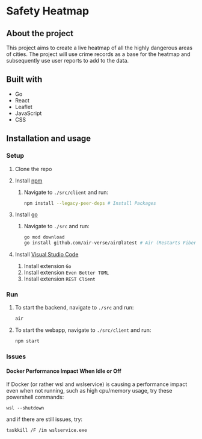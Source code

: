 # Safety Heatmap

## About the project

This project aims to create a live heatmap of all the highly dangerous areas of cities. The project will use crime records as a base for the heatmap and subsequently use user reports to add to the data.

## Built with

- Go
- React
- Leaflet
- JavaScript
- CSS

## Installation and usage

### Setup

1. Clone the repo

2. Install [npm](https://nodejs.org/en/download/package-manager)

   1. Navigate to `./src/client` and run:

      ```sh
      npm install --legacy-peer-deps # Install Packages
      ```

3. Install [go](https://go.dev/doc/install)

   1. Navigate to `./src` and run:

      ```sh
      go mod download
      go install github.com/air-verse/air@latest # Air (Restarts Fiber when there are backend changes)
      ```

4. Install [Visual Studio Code](https://code.visualstudio.com/Download)

   1. Install extension `Go`
   2. Install extension `Even Better TOML`
   3. Install extension `REST Client`

### Run

1. To start the backend, navigate to `./src` and run:

   ```sh
   air
   ```

2. To start the webapp, navigate to `./src/client` and run:

   ```sh
   npm start
   ```

### Issues

#### Docker Performance Impact When Idle or Off

If Docker (or rather wsl and wslservice) is causing a performance impact even when not running, such as high cpu/memory usage, try these powershell commands: 
```
wsl --shutdown
```
and if there are still issues, try:
```
taskkill /F /im wslservice.exe
```